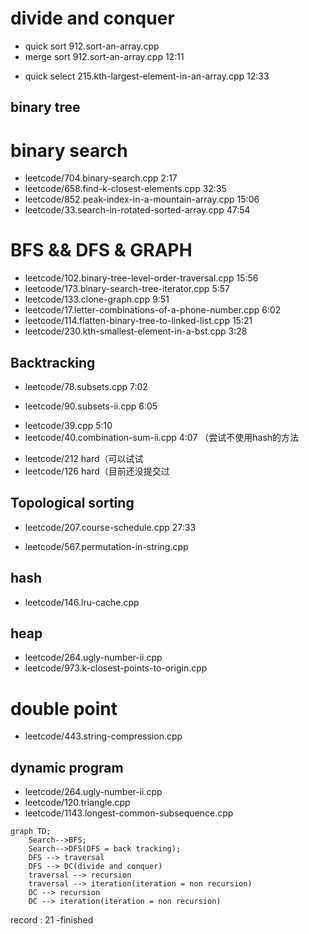 
# divide and conquer
* quick sort 912.sort-an-array.cpp
* merge sort 912.sort-an-array.cpp 12:11
- quick select  215.kth-largest-element-in-an-array.cpp 12:33

## binary tree

# binary search
- leetcode/704.binary-search.cpp 2:17
- leetcode/658.find-k-closest-elements.cpp  32:35
- leetcode/852.peak-index-in-a-mountain-array.cpp 15:06
- leetcode/33.search-in-rotated-sorted-array.cpp 47:54
#  BFS && DFS & GRAPH
- leetcode/102.binary-tree-level-order-traversal.cpp 15:56
- leetcode/173.binary-search-tree-iterator.cpp   5:57
- leetcode/133.clone-graph.cpp  9:51
- leetcode/17.letter-combinations-of-a-phone-number.cpp   6:02
- leetcode/114.flatten-binary-tree-to-linked-list.cpp 15:21
-  leetcode/230.kth-smallest-element-in-a-bst.cpp 3:28 
## Backtracking
- leetcode/78.subsets.cpp 7:02
* leetcode/90.subsets-ii.cpp 6:05
- leetcode/39.cpp 5:10
- leetcode/40.combination-sum-ii.cpp 4:07 （尝试不使用hash的方法
* leetcode/212   hard（可以试试
* leetcode/126    hard（目前还没提交过
## Topological sorting
* leetcode/207.course-schedule.cpp 27:33


* leetcode/567.permutation-in-string.cpp

## hash
- leetcode/146.lru-cache.cpp

## heap
- leetcode/264.ugly-number-ii.cpp
- leetcode/973.k-closest-points-to-origin.cpp


# double point
* leetcode/443.string-compression.cpp

## dynamic program
- leetcode/264.ugly-number-ii.cpp
- leetcode/120.triangle.cpp
- leetcode/1143.longest-common-subsequence.cpp


```mermaid
graph TD;
    Search-->BFS;
    Search-->DFS(DFS = back tracking);
    DFS --> traversal
    DFS --> DC(divide and conquer)
    traversal --> recursion
    traversal --> iteration(iteration = non recursion)
    DC --> recursion
    DC --> iteration(iteration = non recursion)
```




record : 21 -finished